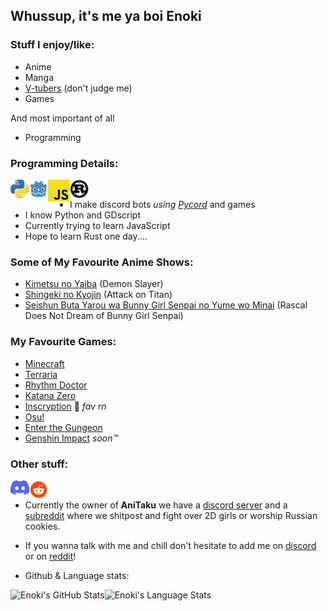 ## Whussup, it's me ya boi Enoki
### Stuff I enjoy/like:
- Anime 
- Manga 
- [V-tubers](https://c.tenor.com/8emxitJuwBcAAAAd/yorumi-rena-nijisanji.gif) (don't judge me)
- Games

And most important of all
- Programming
### Programming Details:
[<img align=left width=30px src="assets/python-logo.png"/>](https://python.org) [<img align=left width=30px src="assets/Godot_icon.svg.png"/>](https://godotengine.org) [<img align=left width=35px src="assets/2048px-Unofficial_JavaScript_logo_2.svg.png"/>](https://javascript.com) [<img align=left width=30px src="assets/Rust_programming_language_black_logo.svg.png"/>](https://rust-lang.org)
<br>
- I make discord bots *using [Pycord](https://github.com/Pycord-Development/pycord)* and games
- I know Python and GDscript 
- Currently trying to learn JavaScript 
- Hope to learn Rust one day....
### Some of My Favourite Anime Shows:
- [Kimetsu no Yaiba](https://myanimelist.net/anime/38000/Kimetsu_no_Yaiba) (Demon Slayer)
- [Shingeki no Kyojin](https://myanimelist.net/anime/16498/Shingeki_no_Kyojin) (Attack on Titan)
- [Seishun Buta Yarou wa Bunny Girl Senpai no Yume wo Minai](https://myanimelist.net/anime/37450/Seishun_Buta_Yarou_wa_Bunny_Girl_Senpai_no_Yume_wo_Minai) (Rascal Does Not Dream of Bunny Girl Senpai)
### My Favourite Games:
- [Minecraft](https://minecraft.net)
- [Terraria](https://terraria.org)
- [Rhythm Doctor](https://rhythmdr.com/)
- [Katana Zero](https://www.katanazero.com/)
- [Inscryption](https://www.inscryption.com/) 🥇 *fav rn*
- [Osu!](https://osu.ppy.sh)
- [Enter the Gungeon](https://enterthegungeon.com)
- [Genshin Impact](https://genshin.mihoyo.com/m/en/) *soon™*
### Other stuff:
[<img align=left width=30px src="assets/Logo Discord 2021.png"/>][discordserver] [<img align=left width=30px src="assets/free-reddit-logo-icon-2436-thumb.png"/>][subreddit]
<br>
- Currently the owner of **AniTaku** we have a [discord server](discordserver) and a [subreddit](subreddit) where we shitpost and fight over 2D girls or worship Russian cookies.
- If you wanna talk with me and chill don't hesitate to add me on [discord][discord] or on [reddit][reddit]!

- Github & Language stats:
<img align="left" alt="Enoki's GitHub Stats" src="https://github-readme-stats.vercel.app/api?username=EnokiUN&show_icons=true&hide_border=true&theme=tokyonight&include_all_commits=true&count_private=true" />
<img align="left" alt="Enoki's Language Stats" src="https://github-readme-stats.vercel.app/api/top-langs/?username=EnokiUN" />

[discord]: https://discordapp.com/users/559226493553737740
[discordserver]: https://discord.gg/XHjmKCuRp3
[reddit]: https://www.reddit.com/u/EnokiUN
[subreddit]: https://www.reddit.com/r/AniTaku

